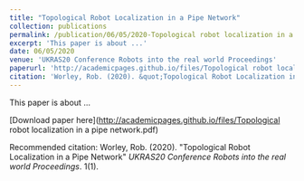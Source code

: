 ```yaml
---
title: "Topological Robot Localization in a Pipe Network"
collection: publications
permalink: /publication/06/05/2020-Topological robot localization in a pipe network
excerpt: 'This paper is about ...'
date: 06/05/2020
venue: 'UKRAS20 Conference Robots into the real world Proceedings'
paperurl: 'http://academicpages.github.io/files/Topological robot localization in a pipe network.pdf'
citation: 'Worley, Rob. (2020). &quot;Topological Robot Localization in a Pipe Network&quot; <i>UKRAS20 Conference Robots into the real world Proceedings</i>. 1(1).'
---
```

This paper is about ...

[Download paper here](http://academicpages.github.io/files/Topological robot localization in a pipe network.pdf)

Recommended citation: Worley, Rob. (2020). "Topological Robot Localization in a Pipe Network" <i>UKRAS20 Conference Robots into the real world Proceedings</i>. 1(1).
